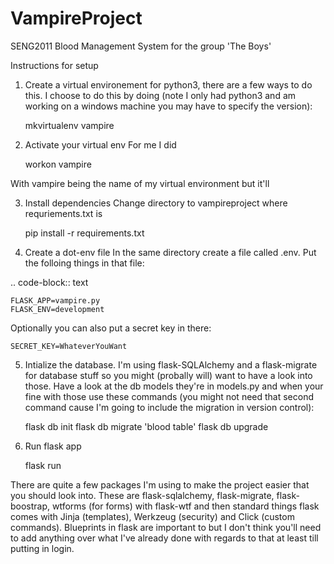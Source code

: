 # VampireProject

SENG2011 Blood Management System for the group 'The Boys'


Instructions for setup

1. Create a virtual environement for python3, there are a few ways to do this. I choose to do this by doing (note I only had python3 and am working on a windows machine you may have to specify the version):

    mkvirtualenv vampire

2. Activate your virtual env
For me I did 

    workon vampire

With vampire being the name of my virtual environment but it'll 

3. Install dependencies
Change directory to vampireproject where requriements.txt is

    pip install -r requirements.txt

4. Create a dot-env file
In the same directory create a file called .env.
Put the folloing things in that file:

.. code-block:: text

    FLASK_APP=vampire.py
    FLASK_ENV=development

Optionally you can also put a secret key in there:
    
    SECRET_KEY=WhateverYouWant

5. Intialize the database. I'm using flask-SQLAlchemy and a flask-migrate for database stuff so you might (probally will) want to have a look into those. Have a look at the db models they're in models.py and when your fine with those use these commands (you might not need that second command cause I'm going to include the migration in version control):

    flask db init
    flask db migrate 'blood table'
    flask db upgrade

6. Run flask app

    flask run


There are quite a few packages I'm using to make the project easier that you should look into. These are flask-sqlalchemy, flask-migrate, flask-boostrap, wtforms (for forms) with flask-wtf and then standard things flask comes with Jinja (templates), Werkzeug (security) and Click (custom commands). Blueprints in flask are important to but I don't think you'll need to add anything over what I've already done with regards to that at least till putting in login.

